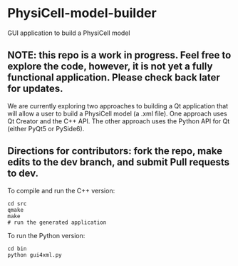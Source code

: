 # PhysiCell-model-builder
GUI application to build a PhysiCell model

## NOTE: this repo is a work in progress. Feel free to explore the code, however, it is not yet a fully functional application. Please check back later for updates.

We are currently exploring two approaches to building a Qt application that will allow a user to build a PhysiCell model (a .xml file). One approach uses Qt Creator and the C++ API. The other approach uses the Python API for Qt (either PyQt5 or PySide6). 

## Directions for contributors: fork the repo, make edits to the dev branch, and submit Pull requests to dev.

To compile and run the C++ version:
```
cd src
qmake
make
# run the generated application
```

To run the Python version:
```
cd bin
python gui4xml.py
```
